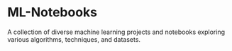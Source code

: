 # ML-Notebooks
A collection of diverse machine learning projects and notebooks exploring various algorithms, techniques, and datasets.
